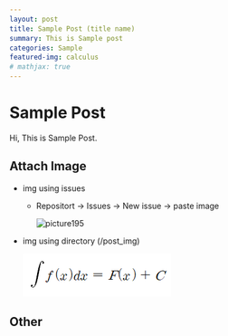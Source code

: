 ```yaml
---
layout: post
title: Sample Post (title name)
summary: This is Sample post
categories: Sample
featured-img: calculus
# mathjax: true
---
```




# Sample Post

Hi, This is Sample Post.



## Attach Image

- img using issues

    - Repositort -> Issues -> New issue -> paste image

        ![picture195](https://user-images.githubusercontent.com/35000355/69053245-5484c100-0a4c-11ea-90f4-e787321d3b15.png) 

- img using directory (/post_img)

     <img src="..\post_img\picture195.png" alt="png"/>




## Other

